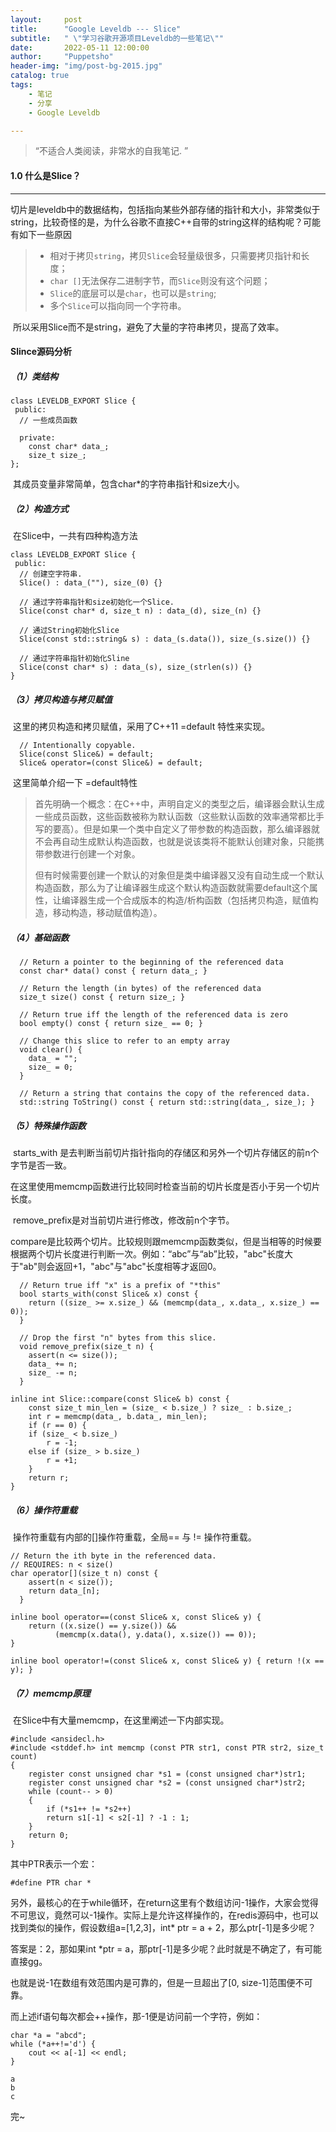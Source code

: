 ```yaml
---
layout:     post
title:      "Google Leveldb --- Slice"
subtitle:   " \"学习谷歌开源项目Leveldb的一些笔记\""
date:       2022-05-11 12:00:00
author:     "Puppetsho"
header-img: "img/post-bg-2015.jpg"
catalog: true
tags:
    - 笔记
    - 分享
    - Google Leveldb

---
```


> “不适合人类阅读，非常水的自我笔记. ”

#### 1.0 什么是Slice？

------

​		切片是leveldb中的数据结构，包括指向某些外部存储的指针和大小，非常类似于string，比较奇怪的是，为什么谷歌不直接C++自带的string这样的结构呢？可能有如下一些原因

> - 相对于拷贝`string`，拷贝`Slice`会轻量级很多，只需要拷贝指针和长度；
> - `char []`无法保存二进制字节，而`Slice`则没有这个问题；
> - `Slice`的底层可以是`char`，也可以是`string`;
> - 多个`Slice`可以指向同一个字符串。

​		所以采用Slice而不是string，避免了大量的字符串拷贝，提高了效率。

#### Slince源码分析

##### （1）类结构

```
class LEVELDB_EXPORT Slice {
 public:
  // 一些成员函数
  
  private:
  	const char* data_;
 	size_t size_;
};
```

​		其成员变量非常简单，包含char*的字符串指针和size大小。

##### （2）构造方式

​		在Slice中，一共有四种构造方法



```
class LEVELDB_EXPORT Slice {
 public:
  // 创建空字符串.
  Slice() : data_(""), size_(0) {}
  
  // 通过字符串指针和size初始化一个Slice.
  Slice(const char* d, size_t n) : data_(d), size_(n) {}
  
  // 通过String初始化Slice
  Slice(const std::string& s) : data_(s.data()), size_(s.size()) {}
  
  // 通过字符串指针初始化Sline
  Slice(const char* s) : data_(s), size_(strlen(s)) {}
}
```

##### （3）拷贝构造与拷贝赋值

​		这里的拷贝构造和拷贝赋值，采用了C++11 =default 特性来实现。

```
  // Intentionally copyable.
  Slice(const Slice&) = default;
  Slice& operator=(const Slice&) = default;
```

​		这里简单介绍一下 =default特性

> ​		首先明确一个概念：在C++中，声明自定义的类型之后，编译器会默认生成一些成员函数，这些函数被称为默认函数（这些默认函数的效率通常都比手写的要高）。但是如果一个类中自定义了带参数的构造函数，那么编译器就不会再自动生成默认构造函数，也就是说该类将不能默认创建对象，只能携带参数进行创建一个对象。
>
> ​		但有时候需要创建一个默认的对象但是类中编译器又没有自动生成一个默认构造函数，那么为了让编译器生成这个默认构造函数就需要default这个属性，让编译器生成一个合成版本的构造/析构函数（包括拷贝构造，赋值构造，移动构造，移动赋值构造）。



##### （4）基础函数

```
  // Return a pointer to the beginning of the referenced data
  const char* data() const { return data_; }

  // Return the length (in bytes) of the referenced data
  size_t size() const { return size_; }

  // Return true iff the length of the referenced data is zero
  bool empty() const { return size_ == 0; }
  
  // Change this slice to refer to an empty array
  void clear() {
    data_ = "";
    size_ = 0;
  }
  
  // Return a string that contains the copy of the referenced data.
  std::string ToString() const { return std::string(data_, size_); }
```



##### （5）特殊操作函数

​		starts_with 是去判断当前切片指针指向的存储区和另外一个切片存储区的前n个字节是否一致。

在这里使用memcmp函数进行比较同时检查当前的切片长度是否小于另一个切片长度。

​		remove_prefix是对当前切片进行修改，修改前n个字节。

​		compare是比较两个切片。比较规则跟memcmp函数类似，但是当相等的时候要根据两个切片长度进行判断一次。例如：“abc”与“ab”比较，"abc"长度大于"ab"则会返回+1，"abc"与"abc"长度相等才返回0。

```
  // Return true iff "x" is a prefix of "*this"
  bool starts_with(const Slice& x) const {
    return ((size_ >= x.size_) && (memcmp(data_, x.data_, x.size_) == 0));
  }
  
  // Drop the first "n" bytes from this slice.
  void remove_prefix(size_t n) {
    assert(n <= size());
    data_ += n;
    size_ -= n;
  }
  
inline int Slice::compare(const Slice& b) const {
	const size_t min_len = (size_ < b.size_) ? size_ : b.size_;
	int r = memcmp(data_, b.data_, min_len);
	if (r == 0) {
	if (size_ < b.size_)
		r = -1;
	else if (size_ > b.size_)
		r = +1;
	}
	return r;
}
```



##### （6）操作符重载

​		操作符重载有内部的[]操作符重载，全局== 与 != 操作符重载。

```
// Return the ith byte in the referenced data.
// REQUIRES: n < size()
char operator[](size_t n) const {
    assert(n < size());
    return data_[n];
  }
  
inline bool operator==(const Slice& x, const Slice& y) {
	return ((x.size() == y.size()) &&
          (memcmp(x.data(), y.data(), x.size()) == 0));
}

inline bool operator!=(const Slice& x, const Slice& y) { return !(x == y); }
```

##### （7）memcmp原理

​		在Slice中有大量memcmp，在这里阐述一下内部实现。

```
#include <ansidecl.h>
#include <stddef.h> int memcmp (const PTR str1, const PTR str2, size_t count) 
{ 
	register const unsigned char *s1 = (const unsigned char*)str1; 
	register const unsigned char *s2 = (const unsigned char*)str2; 
	while (count-- > 0) 
	{ 
		if (*s1++ != *s2++) 
		return s1[-1] < s2[-1] ? -1 : 1; 
	} 
	return 0;
}
```

其中PTR表示一个宏：

```
#define PTR char *
```

另外，最核心的在于while循环，在return这里有个数组访问-1操作，大家会觉得不可思议，竟然可以-1操作。实际上是允许这样操作的，在redis源码中，也可以找到类似的操作，假设数组a=[1,2,3]，int* ptr = a + 2，那么ptr[-1]是多少呢？

答案是：2，那如果int *ptr = a，那ptr[-1]是多少呢？此时就是不确定了，有可能直接gg。

也就是说-1在数组有效范围内是可靠的，但是一旦超出了[0, size-1]范围便不可靠。

而上述if语句每次都会++操作，那-1便是访问前一个字符，例如：

```
char *a = "abcd"; 
while (*a++!='d') { 
	cout << a[-1] << endl; 
}
```

```
a
b
c
```

完~